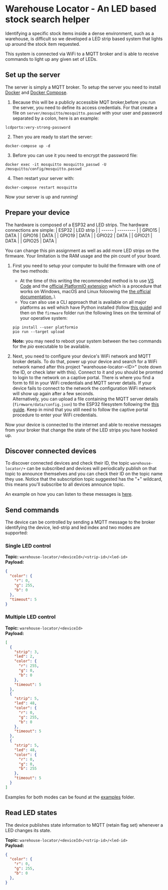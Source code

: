 # Warehouse Locator - An LED based stock search helper
Identifying a specific stock items inside a dense environment, such as a warehouse, is difficult so we developed a LED strip based system that lights up around the stock item requested.

This system is connected via WiFi to a MQTT broker and is able to receive commands to light up any given set of LEDs.

## Set up the server
The server is simply a MQTT broker. To setup the server you need to install [Docker](https://docs.docker.com/get-docker/) and [Docker Compose](https://docs.docker.com/compose/install/).

1. Because this will be a publicly accessible MQT broker,before you run the server, you need to define its access credentials. For that create a file on ```server/mosquitto/mosquitto.passwd``` with your user and password separated by a colon, here is an example:
```
lcdporto:very-strong-password
```
2. Then you are ready to start the server:

```
docker-compose up -d
```
3. Before you can use it you need to encrypt the password file:
```
docker exec -it mosquitto mosquitto_passwd -U /mosquitto/config/mosquitto.passwd
```
4. Then restart your server with:
```
docker-compose restart mosquitto
```
Now your server is up and running!

## Prepare your device

The hardware is composed of a ESP32 and LED strips. The hardware connections are simple:
| ESP32  | LED strip |
| ------ | --------- |
| GPIO15 | DATA      |
| GPIO16 | DATA      |
| GPIO19 | DATA      |
| GPIO22 | DATA      |
| GPIO21 | DATA      |
| GPIO25 | DATA      |

You can change this pin assignment as well as add more LED strips on the firmware. Your limitation is the RAM usage and the pin count of your board.

1. First you need to setup your computer to build the firmware with one of the two methods:
   - At the time of this writing the recommended method is to use [VS Code](https://code.visualstudio.com/) and the [official PlatformIO extension](https://marketplace.visualstudio.com/items?itemName=platformio.platformio-ide) which is a procedure that works on Windows, macOS and Linux foloowing the [the official documentation.](https://platformio.org/platformio-ide).\
   - You can also use a CLI approach that is available on all major platforms as well which have Python installed (follow [this guide](https://wiki.python.org/moin/BeginnersGuide/Download)) and then on the ```firmware``` folder run the following lines on the terminal of your operative system:
    ```
    pip install --user platformio
    pio run --target upload
    ```
    **Note:** you may need to reboot your system between the two commands for the *pio* executable to be available.

2. Next, you need to configure your device's WiFi network and MQTT broker details. To do that, power up your device and search for a WiFi network named after this project "warehouse-locator-\<ID\>" (note down the ID, or check later with this). Connect to it and you should be promted to login to the network on a captive portal. There is where you find a form to fill in your WiFi credentials and MQTT server details. If your device fails to connect to the network the configuration WiFi network will show up again after a few seconds.\
Alternatively, you can upload a file containing the MQTT server details (```firmware/data/config.json```) to the ESP32 filesystem following the [this guide](https://randomnerdtutorials.com/esp32-vs-code-platformio-spiffs/). Keep in mind that you still need to follow the captive portal procedure to enter your WiFi credentials.

Now your device is connected to the internet and able to receive messages from your broker that change the state of the LED strips you have hooked up.

## Discover connected devices

To discover connected devices and check their ID, the topic ```warehouse-locator/+``` can be subscribed and devices will periodically publish on that topic to announce themselves and you can check their ID on the topic name they use. Notice that the subscription topic suggested has the "+" wildcard, this means you'll subscribe to all devices announce topic.

An example on how you can listen to these messages is [here](.examples/../examples/discover_devices.py).

## Send commands

The device can be controlled by sending a MQTT message to the broker identifying the device, led-strip and led index and two modes are supported:

### Single LED control
**Topic:** `warehouse-locator/<deviceId>/<strip-id>/<led-id>`\
**Payload:**
```json
{
  "color": {
    "r": 0,
    "g": 255,
    "b": 0
  },
  "timeout": 5
}
```

### Multiple LED control
**Topic:** `warehouse-locator/<deviceId>`\
**Payload:**
```json
[
  {
    "strip": 3,
    "led": 2,
    "color": {
      "r": 255,
      "g": 0,
      "b": 0
    },
    "timeout": 5
  },
  {
    "strip": 5,
    "led": 48,
    "color": {
      "r": 0,
      "g": 255,
      "b": 0
    },
    "timeout": 5
  },
  {
    "strip": 5,
    "led": 48,
    "color": {
      "r": 0,
      "g": 0,
      "b": 255
    },
    "timeout": 5
  }
]
```

Examples for both modes can be found at the [examples](./examples) folder.

## Read LED states

The device publishes state information  to MQTT (retain flag set) whenever a LED changes its state.

**Topic:** `warehouse-locator/<deviceId>/<strip-id>/<led-id>`\
**Payload:**
```json
{
  "color": {
    "r": 0,
    "g": 255,
    "b": 0
  },
}
```
